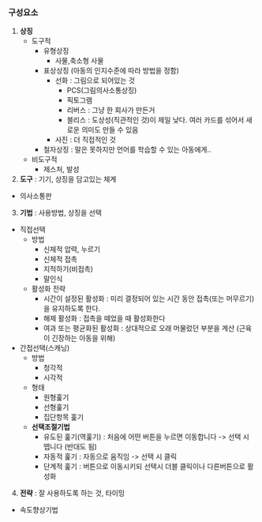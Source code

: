 ### 구성요소

1. **상징**
    - 도구적
      - 유형상징
        - 사물,축소형 사물
      - 표상상징 (아동의 인지수준에 따라 방법을 정함)
        - 선화 : 그림으로 되어있는 것
          - PCS(그림의사소통상징)
          - 픽토그램
          - 리버스 : 그냥 한 회사가 만든거
          - 블리스 : 도상성(직관적인 것)이 제일 낮다. 여러 카드를 섞어서 새로운 의미도 만들 수 있음
        - 사진 : 더 직접적인 것
      - 철자상징 : 말은 못하지만 언어를 학습할 수 있는 아동에게..
    - 비도구적
      - 제스처, 발성
2. **도구** : 기기, 상징을 담고있는 체계
  - 의사소통판
3. **기법** : 사용방법, 상징을 선택
  - 직접선택
    - 방법
      - 신체적 압력, 누르기
      - 신체적 접촉
      - 지적하기(비접촉)
      - 말인식
    - 활성화 전략
      - 시간이 설정된 활성화 : 미리 결정되어 있는 시간 동안 접촉(또는 머무르기)을 유지하도록 한다.
      - 해제 활성화 : 접촉을 떼었을 때 활성화한다
      - 여과 또는 평균화된 활성화 : 상대적으로 오래 머물렀던 부분을 계산 (근육이 긴장하는 아동을 위해)
  - 간접선택(스캐닝)
    - 방법
      - 청각적
      - 시각적
    - 형태
      - 원형훑기
      - 선형훑기
      - 집단항목 훑기
    - **선택조절기법**
      - 유도된 훑기(역훑기) : 처음에 어떤 버튼을 누르면 이동합니다 -> 선택 시 뗍니다 (반대도 됨)
      - 자동적 훑기 : 자동으로 움직임 -> 선택 시 클릭
      - 단계적 훑기 : 버튼으로 이동시키되 선택시 더블 클릭이나 다른버튼으로 활성화
4. **전략** : 잘 사용하도록 하는 것, 타이밍
  - 속도향상기법
